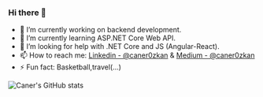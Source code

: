 ### Hi there 👋




- 🔭 I’m currently working on backend development.
- 🌱 I’m currently learning ASP.NET Core Web API.
- 🤔 I’m looking for help with .NET Core and JS (Angular-React).
- 📫 How to reach me: [Linkedin - @caner0zkan](https://www.linkedin.com/in/caner0zkan/ ) & [Medium - @caner0zkan](https://caner0zkan.medium.com/)
- ⚡ Fun fact: Basketball,travel(...)

![Caner's GitHub stats](https://github-readme-stats.vercel.app/api?username=caner0zkan&theme=tokyonight&show_icons=true)
